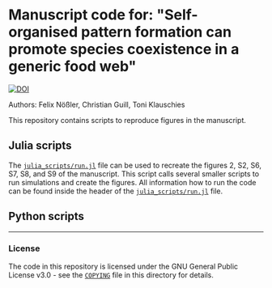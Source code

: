 # Manuscript code for: "Self-organised pattern formation can promote species coexistence in a generic food web"

[![DOI](https://zenodo.org/badge/DOI/10.5281/zenodo.8419339.svg)](https://doi.org/10.5281/zenodo.8419339)

Authors: Felix Nößler, Christian Guill, Toni Klauschies

This repository contains scripts to reproduce figures in the manuscript.

## Julia scripts

The [`julia_scripts/run.jl`](julia_scripts/run.jl) file can be used to recreate the figures 2, S2, S6, S7, S8, and S9 of the manuscript. This script calls several smaller scripts to run simulations and create the figures. All information how to run the code can be found inside the header of the [`julia_scripts/run.jl`](julia_scripts/run.jl) file.

## Python scripts

--- 

### License


The code in this repository is licensed under the GNU General Public License v3.0 - see the [`COPYING`](COPYING) file in this directory for details.
